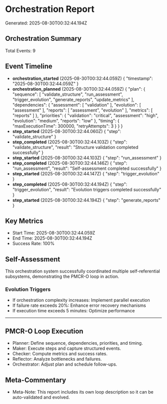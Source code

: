 # Orchestration Report

Generated: 2025-08-30T00:32:44.194Z

## Orchestration Summary

Total Events: 9

## Event Timeline

- **orchestration_started** (2025-08-30T00:32:44.059Z)
  {
  "timestamp": "2025-08-30T00:32:44.059Z"
}
- **orchestration_planned** (2025-08-30T00:32:44.059Z)
  {
  "plan": {
    "sequence": [
      "validate_structure",
      "run_assessment",
      "trigger_evolution",
      "generate_reports",
      "update_metrics"
    ],
    "dependencies": {
      "assessment": [
        "validation"
      ],
      "evolution": [
        "assessment"
      ],
      "reports": [
        "assessment",
        "evolution"
      ],
      "metrics": [
        "reports"
      ]
    },
    "priorities": {
      "validation": "critical",
      "assessment": "high",
      "evolution": "medium",
      "reports": "low"
    },
    "timing": {
      "maxExecutionTime": 300000,
      "retryAttempts": 3
    }
  }
}
- **step_started** (2025-08-30T00:32:44.060Z)
  {
  "step": "validate_structure"
}
- **step_completed** (2025-08-30T00:32:44.103Z)
  {
  "step": "validate_structure",
  "result": "Structure validation completed successfully"
}
- **step_started** (2025-08-30T00:32:44.103Z)
  {
  "step": "run_assessment"
}
- **step_completed** (2025-08-30T00:32:44.146Z)
  {
  "step": "run_assessment",
  "result": "Self-assessment completed successfully"
}
- **step_started** (2025-08-30T00:32:44.147Z)
  {
  "step": "trigger_evolution"
}
- **step_completed** (2025-08-30T00:32:44.194Z)
  {
  "step": "trigger_evolution",
  "result": "Evolution triggers completed successfully"
}
- **step_started** (2025-08-30T00:32:44.194Z)
  {
  "step": "generate_reports"
}

## Key Metrics

- Start Time: 2025-08-30T00:32:44.059Z
- End Time: 2025-08-30T00:32:44.194Z
- Success Rate: 100%

## Self-Assessment

This orchestration system successfully coordinated multiple self-referential subsystems, demonstrating the PMCR-O loop in action.

### Evolution Triggers
- If orchestration complexity increases: Implement parallel execution
- If failure rate exceeds 20%: Enhance error recovery mechanisms
- If execution time exceeds 5 minutes: Optimize performance

---

## PMCR-O Loop Execution
- Planner: Define sequence, dependencies, priorities, and timing.
- Maker: Execute steps and capture structured events.
- Checker: Compute metrics and success rates.
- Reflector: Analyze bottlenecks and failures.
- Orchestrator: Adjust plan and schedule follow-ups.

## Meta-Commentary
- Meta-Note: This report includes its own loop description so it can be auto-validated and evolved.
